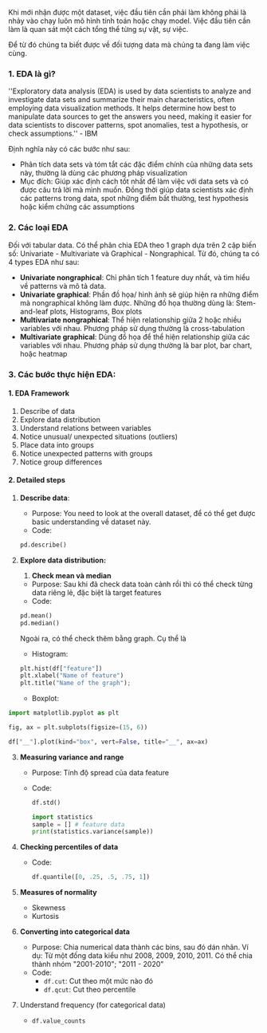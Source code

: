 Khi mới nhận được một dataset, việc đầu tiên cần phải làm không phải là nhảy vào chạy luôn mô hình tính toán hoặc chạy model. Việc đầu tiên cần làm là quan sát một cách tổng thể từng sự vật, sự việc.

Để từ đó chúng ta biết được về đối tượng data mà chúng ta đang làm việc cùng. 


### 1. EDA là gì?
''Exploratory data analysis (EDA) is used by data scientists to analyze and investigate data sets and summarize their main characteristics, often employing data visualization methods. It helps determine how best to manipulate data sources to get the answers you need, making it easier for data scientists to discover patterns, spot anomalies, test a hypothesis, or check assumptions.'' - IBM

Định nghĩa này có các bước như sau:
- Phân tích data sets và tóm tắt các đặc điểm chính của những data sets này, thường là dùng các phương pháp visualization
- Mục đích: Giúp xác định cách tốt nhất để làm việc với data sets và có được câu trả lời mà mình muốn. Đồng thời giúp data scientists xác định các patterns trong data, spot những điểm bất thường, test hypothesis hoặc kiểm chứng các assumptions

### 2. Các loại EDA
Đối với tabular data. Có thể phân chia EDA theo 1 graph dựa trên 2 cặp biến số: Univariate - Multivariate và Graphical - Nongraphical. Từ đó, chúng ta có 4 types EDA như sau:
- **Univariate nongraphical**: Chỉ phân tích 1 feature duy nhất, và tìm hiểu về patterns và mô tả data.
- **Univariate graphical**: Phần đồ họa/ hình ảnh sẽ giúp hiện ra những điểm mà nongraphical không làm được. Những đồ họa thường dùng là: Stem-and-leaf plots, Histograms, Box plots
- **Multivariate nongraphical**: Thể hiện relationship giữa 2 hoặc nhiều variables với nhau. Phương pháp sử dụng thường là cross-tabulation
- **Multivariate graphical**: Dùng đồ họa để thể hiện relationship giữa các variables với nhau. Phương pháp sử dụng thường là bar plot, bar chart, hoặc heatmap

### 3. Các bước thực hiện EDA:
#### 1. EDA Framework
1. Describe of data
2. Explore data distribution
3. Understand relations between variables
4. Notice unusual/ unexpected situations (outliers)
5. Place data into groups
6. Notice unexpected patterns with groups
7. Notice group differences

#### 2. Detailed steps
1. **Describe data**: 
	- Purpose: You need to look at the overall dataset, để có thể get được basic understanding về dataset này. 
	- Code:
	```python
	pd.describe()
	```

2. **Explore data distribution:**
	1. **Check mean và median**
	- Purpose: Sau khi đã check data toàn cảnh rồi thì có thể check từng data riêng lẻ, đặc biệt là target features
	- Code:
	```python
	pd.mean()
	pd.median()
	```
	Ngoài ra, có thể check thêm bằng graph. Cụ thể là
	- Histogram:
	```python
	plt.hist(df["feature"])
	plt.xlabel("Name of feature")
	plt.title("Name of the graph");
	```
	- Boxplot:
```python
import matplotlib.pyplot as plt

fig, ax = plt.subplots(figsize=(15, 6))

df["__"].plot(kind="box", vert=False, title="__", ax=ax)
```

3. **Measuring variance and range**
	- Purpose: Tính độ spread của data feature
	- Code:
		```python
		df.std()
		```

		```python
		import statistics
		sample = [] # feature data
		print(statistics.variance(sample))
		```

4. **Checking percentiles of data**
	- Code:
		```python
		df.quantile([0, .25, .5, .75, 1])
		```

5. **Measures of normality**
	- Skewness
	- Kurtosis

6. **Converting into categorical data**
	- Purpose: Chia numerical data thành các bins, sau đó dán nhãn. Ví dụ: Từ một đống data kiểu như 2008, 2009, 2010, 2011. Có thể chia thành nhóm "2001-2010"; "2011 - 2020"
	- Code:
		- `df.cut`: Cut theo một mức nào đó
		- `df.qcut`: Cut theo percentile

7. Understand frequency (for categorical data)
	- `df.value_counts`
